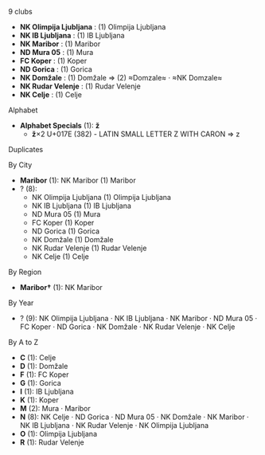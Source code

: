 9 clubs

- **NK Olimpija Ljubljana** : (1) Olimpija Ljubljana
- **NK IB Ljubljana** : (1) IB Ljubljana
- **NK Maribor** : (1) Maribor
- **ND Mura 05** : (1) Mura
- **FC Koper** : (1) Koper
- **ND Gorica** : (1) Gorica
- **NK Domžale** : (1) Domžale ⇒ (2) ≈Domzale≈ · ≈NK Domzale≈
- **NK Rudar Velenje** : (1) Rudar Velenje
- **NK Celje** : (1) Celje




Alphabet

- **Alphabet Specials** (1):  **ž** 
  - **ž**×2 U+017E (382) - LATIN SMALL LETTER Z WITH CARON ⇒ z




Duplicates





By City

- **Maribor** (1): NK Maribor  (1) Maribor
- ? (8): 
  - NK Olimpija Ljubljana  (1) Olimpija Ljubljana
  - NK IB Ljubljana  (1) IB Ljubljana
  - ND Mura 05  (1) Mura
  - FC Koper  (1) Koper
  - ND Gorica  (1) Gorica
  - NK Domžale  (1) Domžale
  - NK Rudar Velenje  (1) Rudar Velenje
  - NK Celje  (1) Celje




By Region

- **Maribor†** (1):   NK Maribor




By Year

- ? (9):   NK Olimpija Ljubljana · NK IB Ljubljana · NK Maribor · ND Mura 05 · FC Koper · ND Gorica · NK Domžale · NK Rudar Velenje · NK Celje






By A to Z

- **C** (1): Celje
- **D** (1): Domžale
- **F** (1): FC Koper
- **G** (1): Gorica
- **I** (1): IB Ljubljana
- **K** (1): Koper
- **M** (2): Mura · Maribor
- **N** (8): NK Celje · ND Gorica · ND Mura 05 · NK Domžale · NK Maribor · NK IB Ljubljana · NK Rudar Velenje · NK Olimpija Ljubljana
- **O** (1): Olimpija Ljubljana
- **R** (1): Rudar Velenje




